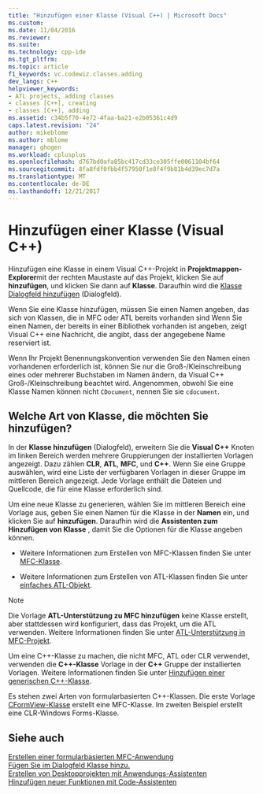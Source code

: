 ```yaml
---
title: "Hinzufügen einer Klasse (Visual C++) | Microsoft Docs"
ms.custom: 
ms.date: 11/04/2016
ms.reviewer: 
ms.suite: 
ms.technology: cpp-ide
ms.tgt_pltfrm: 
ms.topic: article
f1_keywords: vc.codewiz.classes.adding
dev_langs: C++
helpviewer_keywords:
- ATL projects, adding classes
- classes [C++], creating
- classes [C++], adding
ms.assetid: c34b5f70-4e72-4faa-ba21-e2b05361c4d9
caps.latest.revision: "24"
author: mikeblome
ms.author: mblome
manager: ghogen
ms.workload: cplusplus
ms.openlocfilehash: d767bd0afa85bc417cd33ce305ffe0061104bf64
ms.sourcegitcommit: 8fa8fdf0fbb4f57950f1e8f4f9b81b4d39ec7d7a
ms.translationtype: MT
ms.contentlocale: de-DE
ms.lasthandoff: 12/21/2017
---
```

# <a name="adding-a-class-visual-c"></a>Hinzufügen einer Klasse (Visual C++)
Hinzufügen eine Klasse in einem Visual C++-Projekt in **Projektmappen-Explorer**mit der rechten Maustaste auf das Projekt, klicken Sie auf **hinzufügen**, und klicken Sie dann auf **Klasse**. Daraufhin wird die [Klasse Dialogfeld hinzufügen](../ide/add-class-dialog-box.md) (Dialogfeld).  
  
 Wenn Sie eine Klasse hinzufügen, müssen Sie einen Namen angeben, das sich von Klassen, die in MFC oder ATL bereits vorhanden sind Wenn Sie einen Namen, der bereits in einer Bibliothek vorhanden ist angeben, zeigt Visual C++ eine Nachricht, die angibt, dass der angegebene Name reserviert ist.  
  
 Wenn Ihr Projekt Benennungskonvention verwenden Sie den Namen einen vorhandenen erforderlich ist, können Sie nur die Groß-/Kleinschreibung eines oder mehrerer Buchstaben im Namen ändern, da Visual C++ Groß-/Kleinschreibung beachtet wird. Angenommen, obwohl Sie eine Klasse Namen können nicht `CDocument`, nennen Sie sie `cdocument`.  
  
## <a name="what-kind-of-class-do-you-want-to-add"></a>Welche Art von Klasse, die möchten Sie hinzufügen?  
 In der **Klasse hinzufügen** (Dialogfeld), erweitern Sie die **Visual C++** Knoten im linken Bereich werden mehrere Gruppierungen der installierten Vorlagen angezeigt. Dazu zählen **CLR**, **ATL**, **MFC**, und **C++**. Wenn Sie eine Gruppe auswählen, wird eine Liste der verfügbaren Vorlagen in dieser Gruppe im mittleren Bereich angezeigt. Jede Vorlage enthält die Dateien und Quellcode, die für eine Klasse erforderlich sind.  
  
 Um eine neue Klasse zu generieren, wählen Sie im mittleren Bereich eine Vorlage aus, geben Sie einen Namen für die Klasse in der **Namen** ein, und klicken Sie auf **hinzufügen**. Daraufhin wird die **Assistenten zum Hinzufügen von Klasse** , damit Sie die Optionen für die Klasse angeben können.  
  
-   Weitere Informationen zum Erstellen von MFC-Klassen finden Sie unter [MFC-Klasse](../mfc/reference/adding-an-mfc-class.md).  
  
-   Weitere Informationen zum Erstellen von ATL-Klassen finden Sie unter [einfaches ATL-Objekt](../atl/reference/adding-an-atl-simple-object.md).  
  
> [!NOTE]
>  Die Vorlage **ATL-Unterstützung zu MFC hinzufügen** keine Klasse erstellt, aber stattdessen wird konfiguriert, dass das Projekt, um die ATL verwenden. Weitere Informationen finden Sie unter [ATL-Unterstützung in MFC-Projekt](../mfc/reference/adding-atl-support-to-your-mfc-project.md).  
  
 Um eine C++-Klasse zu machen, die nicht MFC, ATL oder CLR verwendet, verwenden die **C++-Klasse** Vorlage in der **C++** Gruppe der installierten Vorlagen. Weitere Informationen finden Sie unter [Hinzufügen einer generischen C++-Klasse](../ide/adding-a-generic-cpp-class.md).  
  
 Es stehen zwei Arten von formularbasierten C++-Klassen. Die erste Vorlage [CFormView-Klasse](../mfc/reference/cformview-class.md) erstellt eine MFC-Klasse. Im zweiten Beispiel erstellt eine CLR-Windows Forms-Klasse.  
  
## <a name="see-also"></a>Siehe auch  
 [Erstellen einer formularbasierten MFC-Anwendung](../mfc/reference/creating-a-forms-based-mfc-application.md)   
 [Fügen Sie im Dialogfeld Klasse hinzu.](../ide/add-class-dialog-box.md)   
 [Erstellen von Desktopprojekten mit Anwendungs-Assistenten](../ide/creating-desktop-projects-by-using-application-wizards.md)   
 [Hinzufügen neuer Funktionen mit Code-Assistenten](../ide/adding-functionality-with-code-wizards-cpp.md)